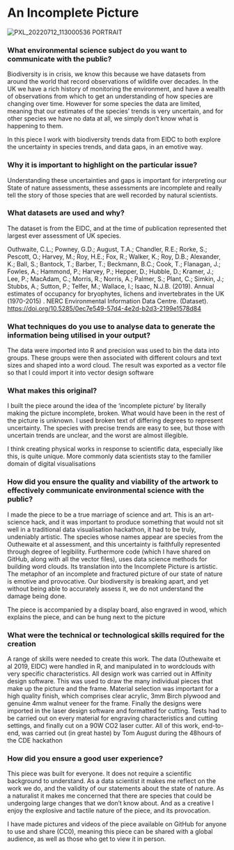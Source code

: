 # An Incomplete Picture

![PXL_20220712_113000536 PORTRAIT](https://user-images.githubusercontent.com/3987564/178492550-98788925-2e63-4dec-b32a-87ec05999326.jpg)

### What environmental science subject do you want to communicate with the public? 

Biodiversity is in crisis, we know this because we have datasets from around the world that record observations of wildlife over decades. In the UK we have a rich history of monitoring the environment, and have a wealth of observations from which to get an understanding of how species are changing over time. However for some species the data are limited, meaning that our estimates of the species’ trends is very uncertain, and for other species we have no data at all, we simply don’t know what is happening to them.

In this piece I work with biodiversity trends data from EIDC to both explore the uncertainty in species trends, and data gaps, in an emotive way.

### Why it is important to highlight on the particular issue? 

Understanding these uncertainties and gaps is important for interpreting our State of nature assessments, these assessments are incomplete and really tell the story of those species that are well recorded by natural scientists. 

###	What datasets are used and why?
The dataset is from the EIDC, and at the time of publication represented thet largest ever assessment of UK species. 

Outhwaite, C.L.; Powney, G.D.; August, T.A.; Chandler, R.E.; Rorke, S.; Pescott, O.; Harvey, M.; Roy, H.E.; Fox, R.; Walker, K.; Roy, D.B.; Alexander, K.; Ball, S.; Bantock, T.; Barber, T.; Beckmann, B.C.; Cook, T.; Flanagan, J.; Fowles, A.; Hammond, P.; Harvey, P.; Hepper, D.; Hubble, D.; Kramer, J.; Lee, P.; MacAdam, C.; Morris, R.; Norris, A.; Palmer, S.; Plant, C.; Simkin, J.; Stubbs, A.; Sutton, P.; Telfer, M.; Wallace, I.; Isaac, N.J.B. (2019). Annual estimates of occupancy for bryophytes, lichens and invertebrates in the UK (1970-2015) . NERC Environmental Information Data Centre. (Dataset). https://doi.org/10.5285/0ec7e549-57d4-4e2d-b2d3-2199e1578d84

### What techniques do you use to analyse data to generate the information being utilised in your output?

The data were imported into R and precision was used to bin the data into groups. These groups were then associated with different colours and text sizes and shaped into a word cloud. The result was exported as a vector file so that I could import it into vector design software

### What makes this original?

I built the piece around the idea of the ‘incomplete picture’ by literally making the picture incomplete, broken. What would have been in the rest of the picture is unknown. I used broken text of differing degrees to represent uncertainty. The species with precise trends are easy to see, but those with uncertain trends are unclear, and the worst are almost illegible.

I think creating physical works in response to scientific data, especially like this, is quite unique. More commonly data scientists stay to the familier domain of digital visualisations

### How did you ensure the quality and viability of the artwork to effectively communicate environmental science with the public?

I made the piece to be a true marriage of science and art. This is an art-science hack, and it was important to produce something that would not sit well in a traditional data visualisation hackathon, it had to be truly, undeniably artistic. The species whose names appear are species from the Outhewaite et al assessment, and this uncertainty is faithfully represented through degree of legibility. Furthermore code (which I have shared on GitHub, along with all the vector files), uses data science methods for building word clouds. Its translation into the Incomplete Picture is artistic. The metaphor of an incomplete and fractured picture of our state of nature is emotive and provocative. Our biodiversity is breaking apart, and yet without being able to accurately assess it, we do not understand the damage being done.

The piece is accompanied by a display board, also engraved in wood, which explains the piece, and can be hung next to the picture 

### What were the technical or technological skills required for the creation

A range of skills were needed to create this work. The data (Outhewaite et al 2019, EIDC) were handled in R, and manipulated in to wordclouds with very specific characteristics. All design work was carried out in Affinity design software. This was used to draw the many individual pieces that make up the picture and the frame. Material selection was important for a high quality finish, which comprises clear acrylic, 3mm Birch plywood and genuine 4mm walnut veneer for the frame. Finally the designs were imported in the laser design software and formatted for cutting. Tests had to be carried out on every material for engraving characteristics and cutting settings, and finally cut on a 90W CO2 laser cutter. All of this work, end-to-end, was carried out (in great haste) by Tom August during the 48hours of the CDE hackathon

### How did you ensure a good user experience?

This piece was built for everyone. It does not require a scientific background to understand. As a data scientist it makes me reflect on the work we do, and the validity of our statements about the state of nature. As a naturalist it makes me concerned that there are species that could be undergoing large changes that we don’t know about. And as a creative I enjoy the explosive and tactile nature of the piece, and its provocation. 

I have made pictures and videos of the piece available on GitHub for anyone to use and share (CC0), meaning this piece can be shared with a global audience, as well as those who get to view it in person.
